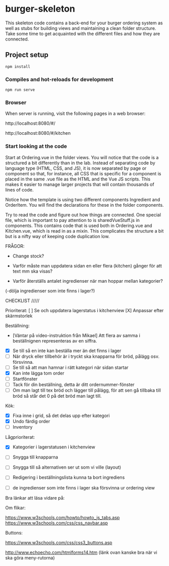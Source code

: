 # burger-skeleton

This skeleton code contains a back-end for your burger ordering system as well as stubs for building views and maintaining a clean folder structure. Take some time to get acquainted with the different files and how they are connected.

## Project setup
```
npm install
```

### Compiles and hot-reloads for development
```
npm run serve
```

### Browser

When server is running, visit the following pages in a web browser:

http://localhost:8080/#/

http://localhost:8080/#/kitchen

### Start looking at the code

Start at Ordering.vue in the folder views. You will notice that the code is a structured a bit differently than in the lab. Instead of separating code by language type (HTML, CSS, and JS), it is now separated by page or component so that, for instance, all CSS that is specific for a component is placed in the same .vue file as the HTML and the Vue JS scripts. This makes it easier to manage larger projects that will contain thousands of lines of code.

Notice how the template is using two different components Ingredient and OrderItem. You will find the declarations for these in the folder components.

Try to read the code and figure out how things are connected. One special file, which is important to pay attention to is sharedVueStuff.js in components. This contains code that is used both in Ordering.vue and Kitchen.vue, which is read in as a mixin. This complicates the structure a bit but is a nifty way of keeping code duplication low.

FRÅGOR:
- Change stock?

- Varför måste man uppdatera sidan en eller flera (kitchen) gånger för att text mm ska visas?
- Varför återställs antalet ingredienser när man hoppar mellan kategorier?

(-dölja ingredienser som inte finns i lager?)

CHECKLIST
/////

Prioriterat:
[ ] Se och uppdatera lagerstatus i kitchenview
[X] Anpassar efter skärmstorlek


Beställning:
- [Väntar på video-instruktion från Mikael] Att flera av samma i beställnignen representeras av en siffra.
- [X] Se till så en inte kan beställa mer än det finns i lager
- [ ] När dryck eller tillbehör är i tryckt ska knapparna för bröd, pålägg osv. försvinna.
- [ ] Se till så att man hamnar i rätt kategori när sidan startar
- [X] Kan inte lägga tom order
- [ ] Startfönster
- [ ] Tack för din beställning, detta är ditt ordernummer-fönster
- [ ] Om man lagt till tex bröd och lägger till pålägg, för att sen gå tillbaka till bröd så står det 0 på det bröd man lagt till.

Kök:
- [X] Fixa inne i grid, så det delas upp efter kategori
- [X] Undo färdig order
- [ ] Inventory

Lågprioriterat:
- [X] Kategorier i lagerstatusen i kitchenview
- [ ] Snygga till knapparna
- [ ] Snygga till så alternativen ser ut som vi ville (layout)
- [ ] Redigering i beställningslista
      kunna ta bort ingrediens
- [ ] de ingredienser som inte finns i lager ska försvinna ur ordering view


Bra länkar att läsa vidare på:

Om flikar:


https://www.w3schools.com/howto/howto_js_tabs.asp
https://www.w3schools.com/css/css_navbar.asp


Buttons:

https://www.w3schools.com/css/css3_buttons.asp

http://www.echoecho.com/htmlforms14.htm
(länk ovan kanske bra när vi ska göra meny-rutorna)
